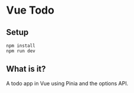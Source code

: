 # Vue Todo

## Setup

```
npm install
npm run dev
```

## What is it?

A todo app in Vue using Pinia and the options API.
